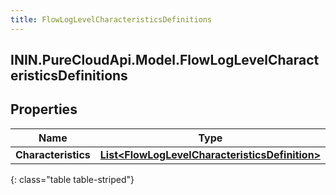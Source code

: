 ```yaml
---
title: FlowLogLevelCharacteristicsDefinitions
---
```

## ININ.PureCloudApi.Model.FlowLogLevelCharacteristicsDefinitions

## Properties

|Name | Type | Description | Notes|
|------------ | ------------- | ------------- | -------------|
| **Characteristics** | [**List&lt;FlowLogLevelCharacteristicsDefinition&gt;**](FlowLogLevelCharacteristicsDefinition.html) |  | [optional] |
{: class="table table-striped"}



